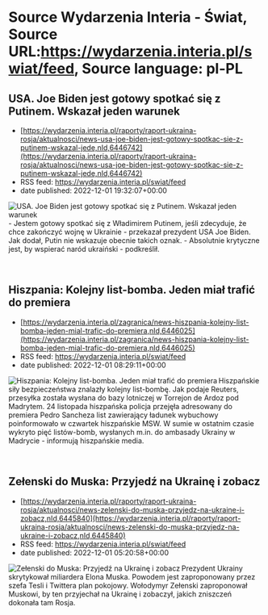 # Source Wydarzenia Interia - Świat, Source URL:https://wydarzenia.interia.pl/swiat/feed, Source language: pl-PL

## USA. Joe Biden jest gotowy spotkać się z Putinem. Wskazał jeden warunek
 - [https://wydarzenia.interia.pl/raporty/raport-ukraina-rosja/aktualnosci/news-usa-joe-biden-jest-gotowy-spotkac-sie-z-putinem-wskazal-jede,nId,6446742](https://wydarzenia.interia.pl/raporty/raport-ukraina-rosja/aktualnosci/news-usa-joe-biden-jest-gotowy-spotkac-sie-z-putinem-wskazal-jede,nId,6446742)
 - RSS feed: https://wydarzenia.interia.pl/swiat/feed
 - date published: 2022-12-01 19:32:07+00:00

<p><a href="https://wydarzenia.interia.pl/raporty/raport-ukraina-rosja/aktualnosci/news-usa-joe-biden-jest-gotowy-spotkac-sie-z-putinem-wskazal-jede,nId,6446742"><img align="left" alt="USA. Joe Biden jest gotowy spotkać się z Putinem. Wskazał jeden warunek" src="https://i.iplsc.com/usa-joe-biden-jest-gotowy-spotkac-sie-z-putinem-wskazal-jede/000GFE2B9HO13A8B-C321.jpg" /></a>- Jestem gotowy spotkać się z Władimirem Putinem, jeśli zdecyduje, że chce zakończyć wojnę w Ukrainie - przekazał prezydent USA Joe Biden. Jak dodał, Putin nie wskazuje obecnie takich oznak. - Absolutnie krytyczne jest, by wspierać naród ukraiński - podkreślił. </p><br clear="all" />

## Hiszpania: Kolejny list-bomba. Jeden miał trafić do premiera
 - [https://wydarzenia.interia.pl/zagranica/news-hiszpania-kolejny-list-bomba-jeden-mial-trafic-do-premiera,nId,6446025](https://wydarzenia.interia.pl/zagranica/news-hiszpania-kolejny-list-bomba-jeden-mial-trafic-do-premiera,nId,6446025)
 - RSS feed: https://wydarzenia.interia.pl/swiat/feed
 - date published: 2022-12-01 08:29:11+00:00

<p><a href="https://wydarzenia.interia.pl/zagranica/news-hiszpania-kolejny-list-bomba-jeden-mial-trafic-do-premiera,nId,6446025"><img align="left" alt="Hiszpania: Kolejny list-bomba. Jeden miał trafić do premiera" src="https://i.iplsc.com/hiszpania-kolejny-list-bomba-jeden-mial-trafic-do-premiera/000GF9L87AS8ORUW-C321.jpg" /></a>Hiszpańskie siły bezpieczeństwa znalazły kolejny list-bombę. Jak podaje Reuters, przesyłka została wysłana do bazy lotniczej w Torrejon de Ardoz pod Madrytem. 24 listopada hiszpańska policja przejęła adresowany do premiera Pedro Sancheza list zawierający ładunek wybuchowy poinformowało w czwartek hiszpańskie MSW. W sumie w ostatnim czasie wykryto pięć listów-bomb, wysłanych m.in. do ambasady Ukrainy w Madrycie - informują hiszpańskie media.</p><br clear="all" />

## Zełenski do Muska: Przyjedź na Ukrainę i zobacz
 - [https://wydarzenia.interia.pl/raporty/raport-ukraina-rosja/aktualnosci/news-zelenski-do-muska-przyjedz-na-ukraine-i-zobacz,nId,6445840](https://wydarzenia.interia.pl/raporty/raport-ukraina-rosja/aktualnosci/news-zelenski-do-muska-przyjedz-na-ukraine-i-zobacz,nId,6445840)
 - RSS feed: https://wydarzenia.interia.pl/swiat/feed
 - date published: 2022-12-01 05:20:58+00:00

<p><a href="https://wydarzenia.interia.pl/raporty/raport-ukraina-rosja/aktualnosci/news-zelenski-do-muska-przyjedz-na-ukraine-i-zobacz,nId,6445840"><img align="left" alt="Zełenski do Muska: Przyjedź na Ukrainę i zobacz" src="https://i.iplsc.com/zelenski-do-muska-przyjedz-na-ukraine-i-zobacz/000G77JZG1OEYL5U-C321.jpg" /></a>Prezydent Ukrainy skrytykował miliardera Elona Muska. Powodem jest zaproponowany przez szefa Tesli i Twittera plan pokojowy. Wołodymyr Zełenski zaproponował Muskowi, by ten przyjechał na Ukrainę i zobaczył, jakich zniszczeń dokonała tam Rosja.</p><br clear="all" />
